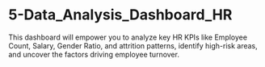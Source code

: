 # 5-Data_Analysis_Dashboard_HR
This dashboard will empower you to analyze key HR KPIs like Employee Count, Salary, Gender Ratio, and attrition patterns, identify high-risk areas, and uncover the factors driving employee turnover.
